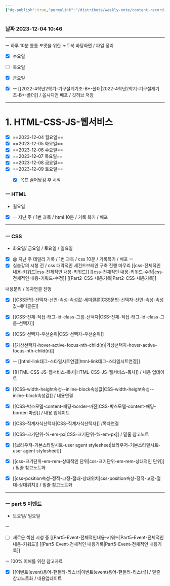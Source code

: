 ```yaml
---
{"dg-publish":true,"permalink":"/distribute/weekly-note/content-record-folder/2023-12-03-w1/","tags":["데일리-주간-기록"],"noteIcon":""}
---
```


### 날짜 2023-12-04 10:46


------
ㅡ
하루 10분 틈틈
포맷을 위한
노트북 바탕화면 / 파일 정리 
- [x] 수요일
- [ ] 목요일
- [x] 금요일
	
- [x] ㅡ [[2022-4학년2학기-기구설계기초-B+-폴더\|2022-4학년2학기-기구설계기초-B+-폴더]] / 옵시디언 배포 / 깃허브 저장

---
# 1. HTML-CSS-JS-웹서비스

- [x] ==2023-12-04 월요일==
- [x] ==2023-12-05 화요일==
- [x] ==2023-12-06 수요일==
- [x] ==2023-12-07 목요일==
- [x] ==2023-12-08 금요일==
- [x] ==2023-12-09 토요일==
	- [x] 목표 끌어당김 후 시작


### ㅡ HTML
- 월요일
- [x] ㅡ 지난 주 / 1번 과목 /  html 10분 / 기록 복기 / 배포

---
### ㅡ CSS
- 화요일/ 금요일 / 토요일 / 일요일
	
- [x] @ 지난 주 데일리 기록 / 1번 과목 /  css 10분 / 기록복기 / 배포
ㅡ
- [x] 실습강의 시청 전 / css 대략적인 세컨드브레인 구축 진행 마무리
[[css-전체적인 내용-키워드\|css-전체적인 내용-키워드]]
[[css-전체적인 내용-키워드-수정\|css-전체적인 내용-키워드-수정]]
[[Part2-CSS-내용기록\|Part2-CSS-내용기록]]
	
내용분리 / 목차연결 진행
	
- [x] [[CSS문법-선택자-선언-속성-속성값-세미클론\|CSS문법-선택자-선언-속성-속성값-세미클론]]
- [x] [[CSS-전체-직접-태그-id-class-그룹-선택자\|CSS-전체-직접-태그-id-class-그룹-선택자]]
- [x] [[CSS-선택자-우선순위\|CSS-선택자-우선순위]]
- [x] [[가상선택자-hover-active-focus-nth-child(n)\|가상선택자-hover-active-focus-nth-child(n)]]
- [x] ㅡ [[html-link태그-스타일시트연결\|html-link태그-스타일시트연결]]
- [x] [[HTML-CSS-JS-웹서비스-목차\|HTML-CSS-JS-웹서비스-목차]] / 내용 업데이트
- [x] [[CSS-width-height속성--inline-block속성값\|CSS-width-height속성--inline-block속성값]] / 내용연결
- [x] [[CSS-박스모델-content-패딩-border-마진\|CSS-박스모델-content-패딩-border-마진]] / 내용 업데이트
- [x] [[CSS-직계자식선택자\|CSS-직계자식선택자]] /목차연결
- [x] [[CSS-크기단위-%-em-px\|CSS-크기단위-%-em-px]] / 밑줄 참고노트
- [x] [[브라우저-기본스타일시트-user agent stylesheet\|브라우저-기본스타일시트-user agent stylesheet]]
- [x] [[css-크기단위-em-rem-상대적인 단위\|css-크기단위-em-rem-상대적인 단위]] / 밑줄 참고노트화
- [x] [[css-position속성-정적-고정-절대-상대위치\|css-position속성-정적-고정-절대-상대위치]] / 밑줄 참고노트화


----
### ㅡ part 5 이벤트
- 토요일/ 일요일
	
ㅡ
- [ ] 새로운 섹션 시청 중
[[Part5-Event-전체적인내용-키워드\|Part5-Event-전체적인내용-키워드]]
[[Part5-Event-전체적인 내용기록\|Part5-Event-전체적인 내용기록]]
	
ㅡ
100% 이해를 위한 참고자료
- [x] [[이벤트(event)용어-핸들러-리스너\|이벤트(event)용어-핸들러-리스너]] / 밑줄 참고노트화 / 내용업데이트


